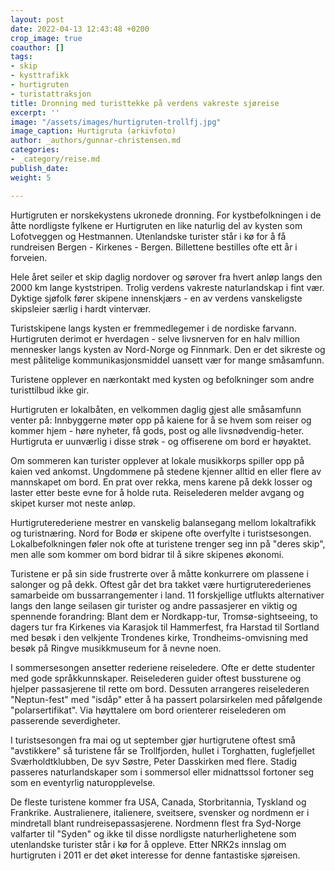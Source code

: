 ```yaml
---
layout: post
date: 2022-04-13 12:43:48 +0200
crop_image: true
coauthor: []
tags:
- skip
- kysttrafikk
- hurtigruten
- turistattraksjon
title: Dronning med turisttekke på verdens vakreste sjøreise
excerpt: ''
image: "/assets/images/hurtigruten-trollfj.jpg"
image_caption: Hurtigruta (arkivfoto)
author: _authors/gunnar-christensen.md
categories:
- _category/reise.md
publish_date: 
weight: 5

---
```

Hurtigruten er norskekystens ukronede dronning. For kystbefolkningen i de åtte nordligste fylkene er Hurtigruten en like naturlig del av kysten som Lofotveggen og Hestmannen. Utenlandske turister står i kø for å få rundreisen Bergen - Kirkenes - Bergen. Billettene bestilles ofte ett år i forveien.

Hele året seiler et skip daglig nordover og sørover fra hvert anløp langs den 2000 km lange kyststripen. Trolig verdens vakreste naturlandskap i fint vær. Dyktige sjøfolk fører skipene innenskjærs - en av verdens vanskeligste skipsleier særlig i hardt vintervær.

Turistskipene langs kysten er fremmedlegemer i de nordiske farvann. Hurtigruten derimot er hverdagen - selve livsnerven for en halv million mennesker langs kysten av Nord-Norge og Finnmark. Den er det sikreste og mest pålitelige kommunikasjonsmiddel uansett vær for mange småsamfunn.

Turistene opplever en nærkontakt med kysten og befolkninger som andre turisttilbud ikke gir.

Hurtigruten er lokalbåten, en velkommen daglig gjest alle småsamfunn venter på: Innbyggerne møter opp på kaiene for å se hvem som reiser og kommer hjem - høre nyheter, få gods, post og alle livsnødvendig-heter. Hurtigruta er uunværlig i disse strøk - og offiserene om bord er høyaktet.

Om sommeren kan turister opplever at lokale musikkorps spiller opp på kaien ved ankomst. Ungdommene på stedene kjenner alltid en eller flere av mannskapet om bord. En prat over rekka, mens karene på dekk losser og laster etter beste evne for å holde ruta. Reiselederen melder avgang og skipet kurser mot neste anløp.

Hurtigruterederiene mestrer en vanskelig balansegang mellom lokaltrafikk og turistnæring. Nord for Bodø er skipene ofte overfylte i turistsesongen. Lokalbefolkningen føler nok ofte at turistene trenger seg inn på "deres skip", men alle som kommer om bord bidrar til å sikre skipenes økonomi.

Turistene er på sin side frustrerte over å måtte konkurrere om plassene i salonger og på dekk. Oftest går det bra takket være hurtigruterederienes samarbeide om bussarrangementer i land. 11 forskjellige utflukts alternativer langs den lange seilasen gir turister og andre passasjerer en viktig og spennende forandring: Blant dem er Nordkapp-tur, Tromsø-sightseeing, to dagers tur fra Kirkenes via Karasjok til Hammerfest, fra Harstad til Sortland med besøk i den velkjente Trondenes kirke, Trondheims-omvisning med besøk på Ringve musikkmuseum for å nevne noen.

I sommersesongen ansetter rederiene reiseledere. Ofte er dette studenter med gode språkkunnskaper. Reiselederen guider oftest bussturene og hjelper passasjerene til rette om bord. Dessuten arrangeres reiselederen "Neptun-fest" med "isdåp" etter å ha passert polarsirkelen med påfølgende "polarsertifikat". Via høyttalere om bord orienterer reiselederen om passerende severdigheter.

I turistsesongen fra mai og ut september gjør hurtigrutene oftest små "avstikkere" så turistene får se Trollfjorden, hullet i Torghatten, fuglefjellet Sværholdtklubben, De syv Søstre, Peter Dasskirken med flere. Stadig passeres naturlandskaper som i sommersol eller midnattssol fortoner seg som en eventyrlig naturopplevelse.

De fleste turistene kommer fra USA, Canada, Storbritannia, Tyskland og Frankrike. Australienere, italienere, sveitsere, svensker og nordmenn er i mindretall blant rundreisepassasjerene. Nordmenn flest fra Syd-Norge valfarter til "Syden" og ikke til disse nordligste naturherlighetene som utenlandske turister står i kø for å oppleve. Etter NRK2s innslag om hurtigruten i 2011 er det øket interesse for denne fantastiske sjøreisen.